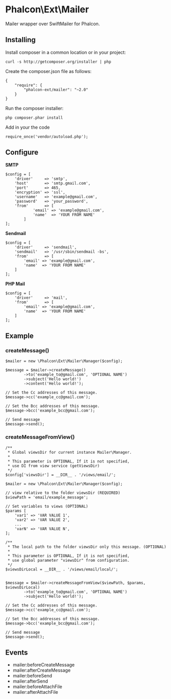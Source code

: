Phalcon\Ext\Mailer
==============

Mailer wrapper over SwiftMailer for Phalcon.

## Installing ##

Install composer in a common location or in your project:

    curl -s http://getcomposer.org/installer | php

Create the composer.json file as follows:

    {
    	"require": {
    		"phalcon-ext/mailer": "~2.0"
    	}
    }

Run the composer installer:

    php composer.phar install


Add in your the code

    require_once('vendor/autoload.php');

## Configure ##

**SMTP**

    $config = [
    	'driver' 	 => 'smtp',
    	'host'	 	 => 'smtp.gmail.com',
    	'port'	 	 => 465,
    	'encryption' => 'ssl',
    	'username'   => 'example@gmail.com',
    	'password'	 => 'your_password',
    	'from'		 => [
    			'email' => 'example@gmail.com',
    			'name'	=> 'YOUR FROM NAME'
    		]
    ];

**Sendmail**

    $config = [
    	'driver' 	 => 'sendmail',
		'sendmail' 	 => '/usr/sbin/sendmail -bs',
    	'from'		 => [
    		'email' => 'example@gmail.com',
    		'name'	=> 'YOUR FROM NAME'
    	]
    ];

**PHP Mail**

    $config = [
    	'driver' 	 => 'mail',
    	'from'		 => [
    		'email' => 'example@gmail.com',
    		'name'	=> 'YOUR FROM NAME'
    	]
    ];


## Example ##

### createMessage() ###

	$mailer = new \Phalcon\Ext\Mailer\Manager($config);
	
	$message = $mailer->createMessage()
			->to('example_to@gmail.com', 'OPTIONAL NAME')
			->subject('Hello world!')
			->content('Hello world!');

	// Set the Cc addresses of this message.
	$message->cc('example_cc@gmail.com');

	// Set the Bcc addresses of this message.
	$message->bcc('example_bcc@gmail.com');

	// Send message
	$message->send();

### createMessageFromView() ###

	/**
     * Global viewsDir for current instance Mailer\Manager.
     * 
     * This parameter is OPTIONAL, If it is not specified, 
	 * use DI from view service (getViewsDir)
     */
	$config['viewsDir'] = __DIR__ . '/views/email/';

	$mailer = new \Phalcon\Ext\Mailer\Manager($config);

	// view relative to the folder viewsDir (REQUIRED)
	$viewPath = 'email/example_message';

	// Set variables to views (OPTIONAL)
	$params [ 
		'var1' => 'VAR VALUE 1',
		'var2' => 'VAR VALUE 2',
		...
		'varN' => 'VAR VALUE N',
	];

	/**
	 * The local path to the folder viewsDir only this message. (OPTIONAL)
	 * 
	 * This parameter is OPTIONAL, If it is not specified, 
	 * use global parameter "viewsDir" from configuration.
	 */
	$viewsDirLocal = __DIR__ . '/views/email/local/';
	

	$message = $mailer->createMessageFromView($viewPath, $params, $viewsDirLocal)
			->to('example_to@gmail.com', 'OPTIONAL NAME')
			->subject('Hello world!');

	// Set the Cc addresses of this message.
	$message->cc('example_cc@gmail.com');

	// Set the Bcc addresses of this message.
	$message->bcc('example_bcc@gmail.com');

	// Send message
	$message->send();


## Events ##
- mailer:beforeCreateMessage
- mailer:afterCreateMessage
- mailer:beforeSend
- mailer:afterSend
- mailer:beforeAttachFile
- mailer:afterAttachFile
